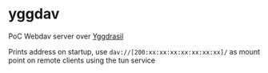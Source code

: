 # yggdav

PoC Webdav server over [Yggdrasil](https://yggdrasil-network.github.io/)

Prints address on startup, use `dav://[200:xx:xx:xx:xx:xx:xx:xx]/` as mount point on remote clients using the tun service